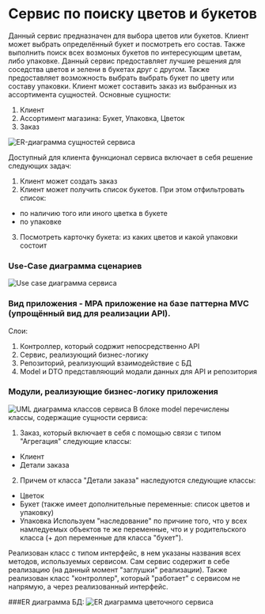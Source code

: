 # Сервис по поиску цветов и букетов

Данный сервис предназначен для выбора цветов или букетов. Клиент может выбрать определённый букет и посмотреть его состав. Также выполнить поиск всех возмоных букетов по интересующим цветам, либо упаковке. Данный сервис предоставляет лучшие решения для соседства цветов и зелени в букетах друг с другом. Также предоставляет возможность выбрать выбрать букет по цвету или составу упаковки. Клиент может составить заказ из выбранных из ассортимента сущностей.
Основные сущности:
1. Клиент
2. Ассортимент магазина: Букет, Упаковка, Цветок
5. Заказ

![ER-диаграмма сущностей сервиса](https://lucid.app/publicSegments/view/da9471ea-928c-4b39-b4c5-5cd82d3dc8d7/image.jpeg)

Доступный для клиента функционал сервиса включает в себя решение следующих задач:
1. Клиент может создать заказ
2. Клиент может получить список букетов. При этом отфильтровать список:
- по наличию того или иного цветка в букете
- по упаковке
3. Посмотреть карточку букета: из каких цветов и какой упаковки состоит

### Use-Case диаграмма сценариев
![Use case диаграмма сервиса](https://lucid.app/publicSegments/view/e748240f-b63a-4374-8879-ea0bcf7ab8f0/image.jpeg)

### Вид приложения - MPA приложение на базе паттерна MVC (упрощённый вид для реализации API).
Слои:
1. Контроллер, который содржит непосредственно API
2. Сервис, реализующий бизнес-логику
3. Репозиторий, реализующий взаимодействие с БД
4. Model и DTO представляющий модали данных для API и репозитория


### Модули, реализующие бизнес-логику приложения
![UML диаграмма классов сервиса](https://lucid.app/publicSegments/view/fe54f7b0-2f44-4e38-bdda-a0f39b20f1e6/image.jpeg)
В блоке model перечислены классы, содержащие сущности сервиса:
1. Заказ, который включает в себя с помощью связи с типом "Агрегация" следующие классы:
- Клиент
- Детали заказа
2. Причем от класса "Детали заказа" наследуются следующие классы:
- Цветок
- Букет (также имеет дополнительные переменные: список цветов и упаковку)
- Упаковка
Используем "наследование" по причине того, что у всех намледуемых объектов те же переменные, что и у родительского класса (+ доп переменные для класса "букет").

Реализован класс с типом интерфейс, в нем указаны названия всех методов, используемых сервисом.
Сам сервис содержит в себе реализацию (на данный момент "заглушки" реализации).
Также реализован класс "контроллер", который "работает" с сервисом не напрямую, а через реализованный интерфейс.

###ER диаграмма БД:
![ER диаграмма цветочного сервиса](https://lucid.app/publicSegments/view/40505b58-14ad-421b-a395-18894c422ded/image.jpeg)
